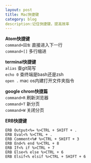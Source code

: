 ```yaml
---
layout: post
title: Mac快捷键
category: blog
description:记住快捷键，提高效率  
---
```


**Atom快捷键**   
`command+回车`  直接进入下一行       
`command+[]` 多行缩进   

**terminal快捷键**  
`alias`  查git简写  
`echo 0` 查终端是bash还是zsh  
`open .`   mac os内建打开文件夹指令    
 
 **google chrom快捷篇**   
 `command+R`  刷新浏览器  
 `command+T`  新分页   
 `command+W`  关闭分页  
 
**ERB快捷键**  
```
ERB Output<%= %>CTRL + SHIFT + . 
ERB Eval<% %>CTRL + . 
ERB Comment<%# %>CTRL + SHIFT + 3 
ERB End<% end %>CTRL + 8 
ERB If<% if %>CTRL + 7 
ERB Else<% else %>CTRL + 6 
ERB Elsif<% elsif %>CTRL + SHIFT + 6

```

